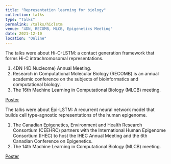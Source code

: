 ```yaml
---
title: "Representation learning for biology"
collection: talks
type: "Talks"
permalink: /talks/hiclstm
venue: "4DN, RECOMB, MLCB, Epigenetics Meeting"
date: 2021-12-10
location: "Online"
---
```


The talks were about Hi-C-LSTM: a contact generation framework that forms Hi-C intrachromosomal representations. 

1. 4DN (4D Nucleome) Annual Meeting. 
2. Research in Computational Molecular Biology (RECOMB) is an annual academic conference on the subjects of bioinformatics and computational biology. 
3. The 16th Machine Learning in Computational Biology (MLCB) meeting.


<a href="https://drive.google.com/file/d/17nudii0hzV6_XF-6LgiLGGale_BExkMe/view?usp=sharing"><u>Poster</u></a>

The talks were about Epi-LSTM: A recurrent neural network model that builds cell type-agnostic representations of the human epigenome. 

1. The Canadian Epigenetics, Environment and Health Research Consortium (CEEHRC) partners with the International Human Epigenome Consortium (IHEC) to host the IHEC Annual Meeting and the 6th Canadian Conference on Epigenetics. 
2. The 14th Machine Learning in Computational Biology (MLCB) meeting. 


<a href="https://drive.google.com/file/d/1YWtUfgQ9kKYVyk6n3VFJu97q5wUl3CV4/view?usp=sharing"><u>Poster</u></a>




